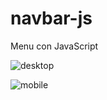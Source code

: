 # navbar-js

Menu con JavaScript

![desktop](https://github.com/hugoorlando/navbar-js/blob/main/img/img_1.png)

![mobile](https://github.com/hugoorlando/navbar-js/blob/main/img/img_2.png)
